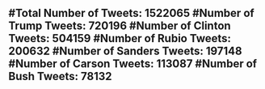 #Total Number of Tweets: 1522065 
#Number of Trump Tweets: 720196
#Number of Clinton Tweets: 504159
#Number of Rubio Tweets: 200632
#Number of Sanders Tweets: 197148
#Number of Carson Tweets: 113087
#Number of Bush Tweets: 78132
---
